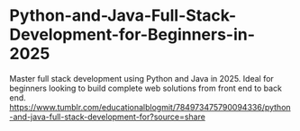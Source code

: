 # Python-and-Java-Full-Stack-Development-for-Beginners-in-2025
Master full stack development using Python and Java in 2025. Ideal for beginners looking to build complete web solutions from front end to back end.
https://www.tumblr.com/educationalblogmit/784973475790094336/python-and-java-full-stack-development-for?source=share
